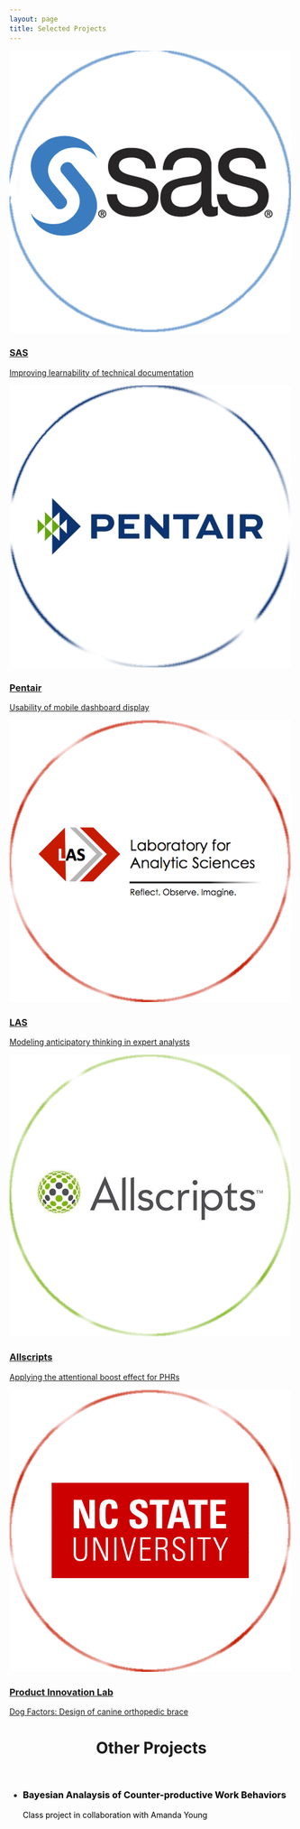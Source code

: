 ```yaml
---
layout: page
title: Selected Projects
---
```

<div class = "Row">
    <div class = "Column">
        <div class="ih-item circle colored effect6 scale_up" margin-right="0"><a href="/projects/SAS">
            <div><img src="/projects/img/sas_logo.jpg" alt="img"></div>
            <div class="info sas">
                <h3>SAS</h3>
                <p>Improving learnability of technical documentation</p>
            </div>
        </a>
        </div>
    </div>
    <div class = "Column">
        <div class="ih-item circle colored effect6 scale_up"><a href="/projects/pentair">
            <div><img src="/projects/img/pentair.jpg" alt="img"></div>
            <div class="info pentair">
                <h3>Pentair</h3>
                <p>Usability of mobile dashboard display</p>
            </div>
        </a>
        </div>
    </div>
    <div class = "Column">
    <div class="ih-item circle colored effect6 scale_up"><a href="/projects/LAS">
        <div><img src="/projects/img/las_logo.png" alt="img"></div>
        <div class="info las">
            <h3>LAS</h3>
            <p>Modeling anticipatory thinking in expert analysts</p>
        </div>
        </a>
        </div>
    </div>
</div>
<div class = "Row">
    <div class = "Column">
    <div class="ih-item circle colored effect6 scale_up"><a href="/projects/allscripts">
        <div><img src="/projects/img/allscripts.png" alt="img"></div>
        <div class="info allscripts">
            <h3>Allscripts</h3>
            <p>Applying the attentional boost effect for PHRs</p>
        </div>
        </a>
        </div>
    </div>
    <div class = "Column">
    <div class="ih-item circle colored effect6 scale_up"><a href="/projects/brace">
        <div><img src="/projects/img/ncsu.jpg" alt="img"></div>
        <div class="info las">
            <h3>Product Innovation Lab</h3>
            <p>Dog Factors: Design of canine orthopedic brace</p>
        </div>
        </a>
        </div>
    </div>
    <div class = "Column">
    </div>
</div>

<header class="post-header">
  <h1> Other Projects </h1>
</header>

<div>
  <ul class="other-projects">
    <a href="/projects/BayesCWB.pdf" style="color: #000000; text-decoration: none;"><li>
      <h3>Bayesian Analaysis of Counter-productive Work Behaviors</h3>
      <p>Class project in collaboration with Amanda Young</p>
    </li></a>
  </ul>
</div>
